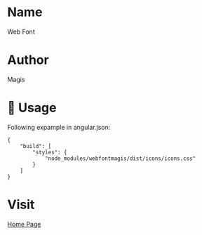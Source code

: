 # Name

Web Font

# Author

Magis

# 📖 Usage

Following expample in angular.json:

```
{
    "build": [
        "styles": {
            "node_modules/webfontmagis/dist/icons/icons.css"
        }
    ]
}
```

# Visit

[Home Page](dist/icons/icons.html)
